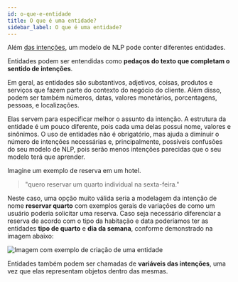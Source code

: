 ```yaml
---
id: o-que-e-entidade
title: O que é uma entidade?
sidebar_label: O que é uma entidade?
---
```


Além [das intenções](/docs/ai/nlp/o-que-e-intencao/), um modelo de NLP pode conter diferentes entidades.

Entidades podem ser entendidas como **pedaços do texto que completam o sentido de intenções**.

Em geral, as entidades são substantivos, adjetivos, coisas, produtos e serviços que fazem parte do contexto do negócio do cliente. Além disso, podem ser também números, datas, valores monetários, porcentagens, pessoas, e localizações.

Elas servem para especificar melhor o assunto da intenção. A estrutura da entidade é um pouco diferente, pois cada uma delas possui nome, valores e sinônimos. O uso de entidades não é obrigatório, mas ajuda a diminuir o número de intenções necessárias e, principalmente, possíveis confusões do seu modelo de NLP, pois serão menos intenções parecidas que o seu modelo terá que aprender.

Imagine um exemplo de reserva em um hotel.

> "quero reservar um quarto individual na sexta-feira."  

Neste caso, uma opção muito válida seria a modelagem da intenção de nome **reservar quarto** com exemplos gerais de variações de como um usuário poderia solicitar uma reserva. Caso seja necessário diferenciar a reserva de acordo com o tipo da habitação e data poderíamos ter as entidades **tipo de quarto** e **dia da semana**, conforme demonstrado na imagem abaixo:

![Imagem com exemplo de criação de uma entidade](/img/ai/nlp/entities-sample.png)<br/>

Entidades também podem ser chamadas de **variáveis das intenções**, uma vez que elas representam objetos dentro das mesmas.

<!-- Rating frame -->
<script type="text/javascript" src="/scripts/rating.js"/>